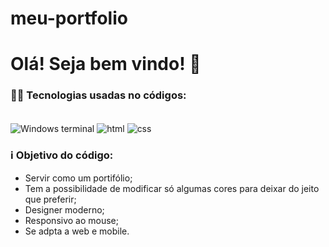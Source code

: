 # meu-portfolio
# Olá! Seja bem vindo! 👋

### 👩‍💻 **Tecnologias usadas no códigos:**
<div style="display: inline_block"><br/>
<img align = "center" alt = "Windows terminal" src= "https://img.shields.io/badge/windows%20terminal-4D4D4D?style=for-the-badge&logo=windows%20terminal&logoColor=white">
<img align = "center" alt = "html" src = "https://img.shields.io/badge/HTML-239120?style=for-the-badge&logo=html5&logoColor=white">
<img align = "center" alt = "css" src = "https://img.shields.io/badge/CSS-239120?&style=for-the-badge&logo=css3&logoColor=white">
</div<br/>

### ℹ️ Objetivo do código: 
- Servir como um portifólio;
- Tem a possibilidade de modificar só algumas cores para deixar do jeito que preferir;
- Designer moderno;
- Responsivo ao mouse;
- Se adpta a web e mobile.
